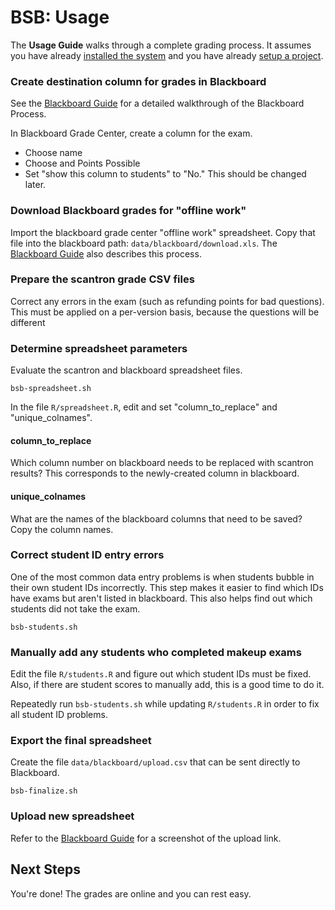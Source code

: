 # BSB: Usage

The **Usage Guide** walks through a complete grading process.  It assumes you have already [installed the system](Install.md) and you have already [setup a project](Setup.md).

### Create destination column for grades in Blackboard

See the [Blackboard Guide](Blackboard.md) for a detailed walkthrough of the Blackboard Process.

In Blackboard Grade Center, create a column for the exam.

- Choose name
- Choose and Points Possible
- Set "show this column to students" to "No."  This should be changed later.

### Download Blackboard grades for "offline work"

Import the blackboard grade center "offline work" spreadsheet. Copy that file into the blackboard path: `data/blackboard/download.xls`.  The [Blackboard Guide](Blackboard.md) also describes this process.

### Prepare the scantron grade CSV files

Correct any errors in the exam (such as refunding points for bad questions). This must be applied on a per-version basis, because the questions will be different

### Determine spreadsheet parameters

Evaluate the scantron and blackboard spreadsheet files.

    bsb-spreadsheet.sh

In the file `R/spreadsheet.R`, edit and set "column_to_replace" and "unique_colnames".

#### column_to_replace

Which column number on blackboard needs to be replaced with scantron results? This corresponds to the newly-created column in blackboard.

#### unique_colnames

What are the names of the blackboard columns that need to be saved?  Copy the column names.

### Correct student ID entry errors

One of the most common data entry problems is when students bubble in their own student IDs incorrectly.  This step makes it easier to find which IDs have exams but aren't listed in blackboard.  This also helps find out which students did not take the exam.

    bsb-students.sh

### Manually add any students who completed makeup exams

Edit the file `R/students.R` and figure out which student IDs must be fixed.  Also, if there are student scores to manually add, this is a good time to do it.

Repeatedly run `bsb-students.sh` while updating `R/students.R` in order to fix all student ID problems.

### Export the final spreadsheet

Create the file `data/blackboard/upload.csv` that can be sent directly to Blackboard.

    bsb-finalize.sh

### Upload new spreadsheet

Refer to the [Blackboard Guide](Blackboard.md) for a screenshot of the upload link.

## Next Steps

You're done!  The grades are online and you can rest easy.
